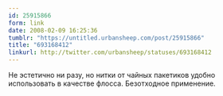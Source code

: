 ```yaml
---
id: 25915866
form: link
date: 2008-02-09 16:25:36
tumblr: "https://untitled.urbansheep.com/post/25915866"
title: "693168412"
linkurl: http://twitter.com/urbansheep/statuses/693168412
---
```

<p>Не эстетично ни разу, но нитки от чайных пакетиков удобно использовать в качестве флосса. Безотходное применение.</p>
